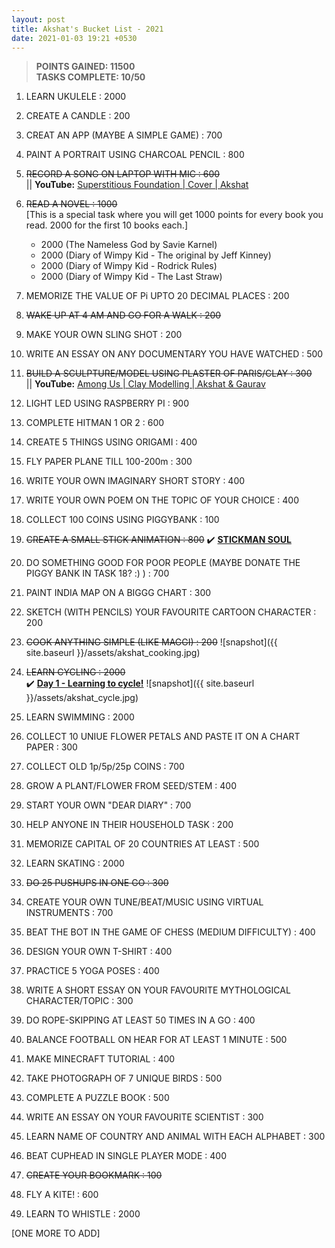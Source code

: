 ```yaml
---
layout: post
title: Akshat's Bucket List - 2021
date: 2021-01-03 19:21 +0530
---
```


> __POINTS GAINED: 11500__  
> __TASKS COMPLETE: 10/50__

1. LEARN UKULELE : 2000

2. CREATE A CANDLE : 200

3. CREAT AN APP (MAYBE A SIMPLE GAME) : 700

4. PAINT A PORTRAIT USING CHARCOAL PENCIL : 800

5. ~~RECORD A SONG ON LAPTOP WITH MIC : 600~~  
|| __YouTube:__ [Superstitious Foundation | Cover | Akshat](https://www.youtube.com/watch?v=31rYB2IGGBg&feature=youtu.be)

6. ~~READ A NOVEL : 1000~~  
   [This is a special task where you will get 1000 points for every book you read. 2000 for the first 10 books each.]
    + 2000 (The Nameless God by Savie Karnel)
    + 2000 (Diary of Wimpy Kid - The original by Jeff Kinney)
    + 2000 (Diary of Wimpy Kid - Rodrick Rules)
    + 2000 (Diary of Wimpy Kid - The Last Straw)

7. MEMORIZE THE VALUE OF Pi UPTO 20 DECIMAL PLACES : 200

8. ~~WAKE UP AT 4 AM AND GO FOR A WALK : 200~~

9. MAKE YOUR OWN SLING SHOT : 200

10. WRITE AN ESSAY ON ANY DOCUMENTARY YOU HAVE WATCHED : 500

11. ~~BUILD A SCULPTURE/MODEL USING PLASTER OF PARIS/CLAY : 300~~  
    || __YouTube:__ [Among Us | Clay Modelling | Akshat & Gaurav](https://www.youtube.com/watch?v=VsYp2Ubce1k)

12. LIGHT LED USING RASPBERRY PI : 900

13. COMPLETE HITMAN 1 OR 2 : 600

14. CREATE 5 THINGS USING ORIGAMI : 400

15. FLY PAPER PLANE TILL 100-200m : 300

16. WRITE YOUR OWN IMAGINARY SHORT STORY : 400

17. WRITE YOUR OWN POEM ON THE TOPIC OF YOUR CHOICE : 400

18. COLLECT 100 COINS USING PIGGYBANK : 100

19. ~~CREATE A SMALL STICK ANIMATION : 800~~
:heavy_check_mark: __[STICKMAN SOUL](https://www.youtube.com/watch?v=zWAmzWRUdzc)__

20. DO SOMETHING GOOD FOR POOR PEOPLE (MAYBE DONATE THE PIGGY BANK IN TASK 18? :) ) : 700

21. PAINT INDIA MAP ON A BIGGG CHART : 300

22. SKETCH (WITH PENCILS) YOUR FAVOURITE CARTOON CHARACTER : 200

23. ~~COOK ANYTHING SIMPLE (LIKE MAGGI) : 200~~
![snapshot]({{ site.baseurl }}/assets/akshat_cooking.jpg)

24. ~~LEARN CYCLING : 2000~~  
:heavy_check_mark: __[Day 1 - Learning to cycle!](https://www.youtube.com/watch?v=vEZU4ydoxls&feature=youtu.be)__
![snapshot]({{ site.baseurl }}/assets/akshat_cycle.jpg)

25. LEARN SWIMMING : 2000

26. COLLECT 10 UNIUE FLOWER PETALS AND PASTE IT ON A CHART PAPER : 300

27. COLLECT OLD 1p/5p/25p COINS : 700

28. GROW A PLANT/FLOWER FROM SEED/STEM : 400

29. START YOUR OWN "DEAR DIARY" : 700

30. HELP ANYONE IN THEIR HOUSEHOLD TASK : 200

31. MEMORIZE CAPITAL OF 20 COUNTRIES AT LEAST : 500

32. LEARN SKATING : 2000

33. ~~DO 25 PUSHUPS IN ONE GO : 300~~

34. CREATE YOUR OWN TUNE/BEAT/MUSIC USING VIRTUAL INSTRUMENTS : 700

35. BEAT THE BOT IN THE GAME OF CHESS (MEDIUM DIFFICULTY) : 400

36. DESIGN YOUR OWN T-SHIRT : 400

37. PRACTICE 5 YOGA POSES : 400

38. WRITE A SHORT ESSAY ON YOUR FAVOURITE MYTHOLOGICAL CHARACTER/TOPIC : 300

39. DO ROPE-SKIPPING AT LEAST 50 TIMES IN A GO : 400

40. BALANCE FOOTBALL ON HEAR FOR AT LEAST 1 MINUTE : 500

41. MAKE MINECRAFT TUTORIAL : 400

42. TAKE PHOTOGRAPH OF 7 UNIQUE BIRDS : 500

43. COMPLETE A PUZZLE BOOK : 500

44. WRITE AN ESSAY ON YOUR FAVOURITE SCIENTIST : 300

45. LEARN NAME OF COUNTRY AND ANIMAL WITH EACH ALPHABET : 300

46. BEAT CUPHEAD IN SINGLE PLAYER MODE : 400

47. ~~CREATE YOUR BOOKMARK : 100~~

48. FLY A KITE! : 600

49. LEARN TO WHISTLE : 2000

[ONE MORE TO ADD]
